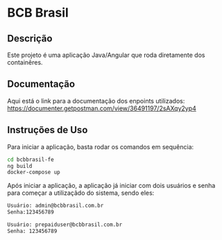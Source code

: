 # BCB Brasil

## Descrição
Este projeto é uma aplicação Java/Angular que roda diretamente dos containêres.

## Documentação

Aqui está o link para a documentação dos enpoints utilizados: https://documenter.getpostman.com/view/36491197/2sAXqy2yp4


## Instruções de Uso
Para iniciar a aplicação, basta rodar os comandos em sequência:

```bash
cd bcbbrasil-fe
ng build
docker-compose up

```
Após iniciar a aplicação, a aplicação já iniciar com dois usuários e senha para começar a utilizaçãdo do sistema, sendo eles:

```bash
Usuário: admin@bcbbrasil.com.br
Senha:123456789

Usuário: prepaiduser@bcbbrasil.com.br
Senha: 123456789

```



